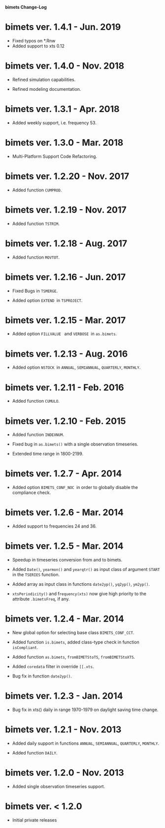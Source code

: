 
**bimets Change-Log**

bimets ver. 1.4.1 - Jun. 2019
==============================

* Fixed typos on *.Rnw
* Added support to xts 0.12


bimets ver. 1.4.0 - Nov. 2018
==============================

* Refined simulation capabilities.

* Refined modeling documentation.


bimets ver. 1.3.1 - Apr. 2018
==============================

* Added weekly support, i.e. frequency 53.


bimets ver. 1.3.0 - Mar. 2018
==============================

* Multi-Platform Support Code Refactoring.


bimets ver. 1.2.20 - Nov. 2017
==============================

* Added function `CUMPROD`.


bimets ver. 1.2.19 - Nov. 2017
==============================

* Added function `TSTRIM`.


bimets ver. 1.2.18 - Aug. 2017
==============================

* Added function `MOVTOT`.


bimets ver. 1.2.16 - Jun. 2017
==============================

* Fixed Bugs in `TSMERGE`.

* Added option `EXTEND `in `TSPROJECT`.


bimets ver. 1.2.15 - Mar. 2017
==============================

* Added option `FILLVALUE ` and `VERBOSE `in `as.bimets`.


bimets ver. 1.2.13 - Aug. 2016
==============================

* Added option `NSTOCK `in `ANNUAL`, `SEMIANNUAL`, `QUARTERLY`, `MONTHLY`.


bimets ver. 1.2.11 - Feb. 2016
==============================

* Added function `CUMULO`.


bimets ver. 1.2.10 - Feb. 2015
==============================

* Added function `INDEXNUM`.
 
* Fixed bug in `as.bimets()` with a single observation timeseries.

* Extended time range in 1800-2199.


bimets ver. 1.2.7 - Apr. 2014
==============================

* Added option `BIMETS_CONF_NOC `in order to globally disable the compliance check.


bimets ver. 1.2.6 - Mar. 2014
==============================

* Added support to frequencies 24 and 36.


bimets ver. 1.2.5 - Mar. 2014
==============================

* Speedup in timeseries conversion from and to bimets.

* Added `Date()`, `yearmon()` and `yearqtr()` as input class of argument `START` in the `TSERIES` function.

* Added array as input class in functions `date2yp()`, `yq2yp()`, `ym2yp()`.

* `xtsPeriodicity()` and f`requency(xts)` now give high priority to the attribute `.bimetsFreq`, if any.


bimets ver. 1.2.4 - Mar. 2014
==============================

* New global option for selecting base class `BIMETS_CONF_CCT`.

* Added function `is.bimets`, added class-type check in function `isCompliant`.

* Added function `as.bimets`, `fromBIMETStoTS`, `fromBIMETStoXTS`.

* Added `coredata` filter in override `[[.xts`.

* Bug fix in function `date2yp()`.


bimets ver. 1.2.3 - Jan. 2014
==============================

* Bug fix in xts() daily in range 1970-1979 on daylight saving time change.


bimets ver. 1.2.1 - Nov. 2013
==============================

* Added daily support in functions `ANNUAL`, `SEMIANNUAL`, `QUARTERLY`, `MONTHLY`.

* Added function `DAILY`.


bimets ver. 1.2.0 - Nov. 2013
==============================

* Added single observation timeseries support.


bimets ver. < 1.2.0
==============================

* Initial private releases
